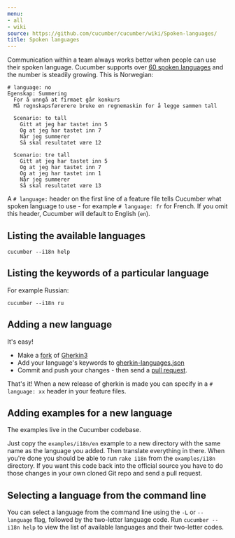 ```yaml
---
menu:
- all
- wiki
source: https://github.com/cucumber/cucumber/wiki/Spoken-languages/
title: Spoken languages
---
```


Communication within a team always works better when people can use their spoken language. Cucumber supports over [60 spoken languages](https://github.com/cucumber/cucumber/blob/master/gherkin/gherkin-languages.json) and the number is steadily growing. This is Norwegian:

```gherkin
# language: no
Egenskap: Summering
  For å unngå at firmaet går konkurs
  Må regnskapsførerere bruke en regnemaskin for å legge sammen tall

  Scenario: to tall
    Gitt at jeg har tastet inn 5
    Og at jeg har tastet inn 7
    Når jeg summerer
    Så skal resultatet være 12

  Scenario: tre tall
    Gitt at jeg har tastet inn 5
    Og at jeg har tastet inn 7
    Og at jeg har tastet inn 1
    Når jeg summerer
    Så skal resultatet være 13
```

A `# language:` header on the first line of a feature file tells Cucumber what spoken language to use - for example `# language: fr` for French. If you omit this header, Cucumber will default to English (`en`).

## Listing the available languages

    cucumber --i18n help

## Listing the keywords of a particular language

For example Russian:

    cucumber --i18n ru

## Adding a new language

It's easy! 

* Make a [fork](https://help.github.com/articles/fork-a-repo/) of [Gherkin3](http://github.com/cucumber/gherkin3)
* Add your language's keywords to [gherkin-languages.json](https://github.com/cucumber/cucumber/blob/master/gherkin/gherkin-languages.json)
* Commit and push your changes - then send a [pull request](https://help.github.com/articles/using-pull-requests/).

That's it! When a new release of gherkin is made you can specify in a <code># language: xx</code> header in your feature files.

## Adding examples for a new language

The examples live in the Cucumber codebase.

Just copy the `examples/i18n/en` example to a new directory with the same name as the language you added. Then translate everything in there. When you're done you should be able to run `rake i18n` from the `examples/i18n` directory. If you want this code back into the official source you have to do those changes in your own cloned Git repo and send a pull request.

## Selecting a language from the command line

You can select a language from the command line using the `-L` or `--language` flag, followed by the two-letter language code. Run `cucumber --i18n help` to view the list of available languages and their two-letter codes.
